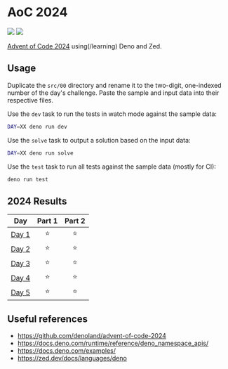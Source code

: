 # AoC 2024

[![](https://img.shields.io/badge/stars%20⭐-10-yellow)](#2024-results)
[![](https://img.shields.io/badge/days%20completed-5-red)](#2024-results)


[Advent of Code 2024](https://adventofcode.com/2024) using(/learning) Deno and Zed.

## Usage

Duplicate the `src/00` directory and rename it to the two-digit, one-indexed number of the day's challenge.
Paste the sample and input data into their respective files.

Use the `dev` task to run the tests in watch mode against the sample data:

```sh
DAY=XX deno run dev
```

Use the `solve` task to output a solution based on the input data:

```sh
DAY=XX deno run solve
```

Use the `test` task to run all tests against the sample data (mostly for CI):

```sh
deno run test
```

<!--- advent_readme_stars table --->
## 2024 Results

| Day | Part 1 | Part 2 |
| :---: | :---: | :---: |
| [Day 1](https://adventofcode.com/2024/day/1) | ⭐ | ⭐ |
| [Day 2](https://adventofcode.com/2024/day/2) | ⭐ | ⭐ |
| [Day 3](https://adventofcode.com/2024/day/3) | ⭐ | ⭐ |
| [Day 4](https://adventofcode.com/2024/day/4) | ⭐ | ⭐ |
| [Day 5](https://adventofcode.com/2024/day/5) | ⭐ | ⭐ |
<!--- advent_readme_stars table --->

## Useful references

- https://github.com/denoland/advent-of-code-2024
- https://docs.deno.com/runtime/reference/deno_namespace_apis/
- https://docs.deno.com/examples/
- https://zed.dev/docs/languages/deno

